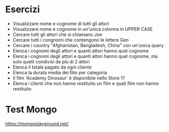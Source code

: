 # Esercizi
- Visualizzare nome e cognome di tutti gli attori
- Visualizzare nome e cognome in un'unica colonna in UPPER CASE
- Cercare tutti gli attori che si chiamano Joe
- Cercare tutti i congnomi che contengono le lettere Gen
- Cercare i country "Afghanistan, Bangladesh, China" con un'unica query
- Elenca i cognomi degli attori e quanti attori hanno quel cognome
- Elenca i cognomi degli attori e quanti attori hanno quel cognome, ma solo quelli condivisi da più di 2 attori
- Elenca il totale pagato da ogni cliente
- Elenca la durata media dei film per categoria
- Il film 'Academy Dinosaur' è disponibile nello Store 1?
- Elenca i clienti che non hanno restituito un film e quali film non hanno restituito

# Test Mongo
https://mongoplayground.net/
